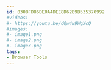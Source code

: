 ```yaml
---
id: 0308FD86DE0A4DEE8D62B9B535370992
#videos:
#- https://youtu.be/dQw4w9WgXcQ
#images:
#- image1.png
#- image2.png
#- image3.png
tags:
- Browser Tools
---
```

